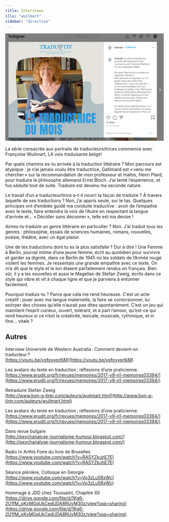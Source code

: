 ```yaml
---
title: Interviews
illu: "wuilmart"
sidebar: "direction"
---
```


![alt]("/../../../images/interviews/traductiv.png)

La série consacrée aux portraits de traducteurs/trices commence avec Françoise Wuilmart, LA voix traduisante belge!

Par quels chemins es-tu arrivée à la traduction littéraire ?
Mon parcours est atypique : je n’ai jamais voulu être traductrice, Gallimard est « venu me chercher » sur la recommandation de mon professeur et maître, Henri Plard, pour traduire le philosophe allemand Ernst Bloch. J’ai tenté l’expérience, et fus séduite tout de suite. Traduire est devenu ma seconde nature.

Le travail d’un.e traducteur/trice a-t-il nourri ta façon de traduire ? À travers laquelle de ses traductions ? Non, j’ai appris seule, sur le tas. Quelques principes ont d’emblée guidé ma conduite traductive : avoir de l’empathie avec le texte, faire entendre la voix de l’Autre en respectant la langue d’arrivée et… « Décoller sans déconner », telle est ma devise !

Aimes-tu traduire un genre littéraire en particulier ? Non. J’ai traduit tous les genres : philosophie, essais de sciences humaines, romans, nouvelles, poésie, théâtre, avec un égal plaisir.

Une de tes traductions dont tu es la plus satisfaite ? Dur à dire ! Une Femme à Berlin, journal intime d’une jeune femme, écrit au quotidien pour survivre et garder sa dignité, dans ce Berlin de 1945 où les soldats de l’Armée rouge violent les femmes. Je ressentais une grande empathie avec ce texte. On m’a dit que le style et le ton étaient parfaitement rendus en français. Bien sûr, il y a les nouvelles et aussi le Magellan de Stefan Zweig, écrits dans ce style qui vibre et vit à chaque ligne et que je parviens à entonner facilement.

Pourquoi traduis-tu ? Parce que cela me rend heureuse. C’est un acte créatif : jouer avec ma langue maternelle, la faire se contorsionner, lui extirper des choses qu’elle n’aurait pas dites spontanément. C’est un jeu qui maintient l’esprit curieux, ouvert, tolérant, et à part l’amour, qu’est-ce qui rend heureux si ce n’est la créativité, lexicale, musicale, rythmique, et in fine… vitale ?

## Autres

Interview Université de Western Australia :
Comment devient-on traducteur ?
<br>[https://youtu.be/vgfoyyqr6iM](https://youtu.be/vgfoyyqr6iM)

Les avatars du texte en traduction ; réflexions d’une praticienne.
<br>[https://www.erudit.org/fr/revues/memoires/2017-v9-n1-memoires03394/](https://www.erudit.org/fr/revues/memoires/2017-v9-n1-memoires03394/)

Retraduire Stefan Zweig
<br>[http://www.bon-a-tirer.com/auteurs/wuilmart.html](http://www.bon-a-tirer.com/auteurs/wuilmart.html)

Les avatars du texte en traduction ; réflexions d’une praticienne.
<br>[https://www.erudit.org/fr/revues/memoires/2017-v9-n1-memoires03394/](https://www.erudit.org/fr/revues/memoires/2017-v9-n1-memoires03394/)

Dans revue bulgare
<br>[http://psychanalyse-journalisme-humour.blogspot.com/](http://psychanalyse-journalisme-humour.blogspot.com/)

Radio tv Arthis Foire du livre de Bruxelles
<br>[https://www.youtube.com/watch?v=RASYZkuhE7E](https://www.youtube.com/watch?v=RASYZkuhE7E)

Séance plénière, Colloque en Géorgie
<br>[https://www.youtube.com/watch?v=Vo3zLu5RxWc](https://www.youtube.com/watch?v=Vo3zLu5RxWc)

Hommage à JDD chez Toussaint, Chapitre XII
<br>[https://drive.google.com/file/d/1Kg6-2U1fM_pKxMGqUkCedUDA8RUyM30z/view?usp=sharing](https://drive.google.com/file/d/1Kg6-2U1fM_pKxMGqUkCedUDA8RUyM30z/view?usp=sharing)

